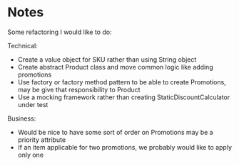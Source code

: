 # Notes

Some refactoring I would like to do:

Technical:
- Create a value object for SKU rather than using String object
- Create abstract Product class and move common logic like adding promotions
- Use factory or factory method pattern to be able to create Promotions, may be give that responsibility to Product
- Use a mocking framework rather than creating StaticDiscountCalculator under test

Business:
- Would be nice to have some sort of order on Promotions may be a priority attribute
- If an item applicable for two promotions, we probably would like to apply only one
